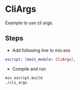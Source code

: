 # CliArgs

Example to use cli args.

## Steps

* Add following line to mix.exs
```elixir
escript: [main_module: CliArgs],
```
* Compile and run
```bash
mix escript.build
./cli_args
```


